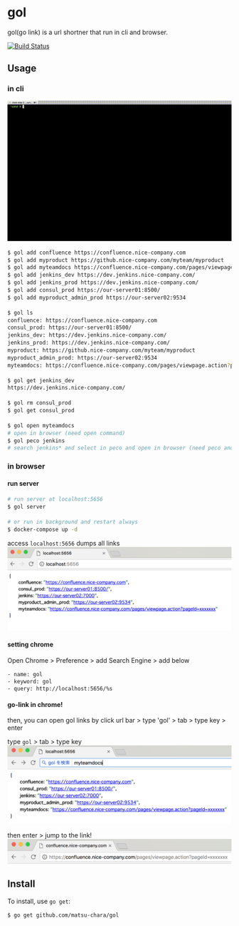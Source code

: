# gol

gol(go link) is a url shortner that run in cli and browser.

[![Build Status](https://travis-ci.org/matsu-chara/gol.svg?branch=master)](https://travis-ci.org/matsu-chara/gol)

## Usage

### in cli

![sample/gol_cli.gif](sample/gol_cli.gif)

```bash
$ gol add confluence https://confluence.nice-company.com
$ gol add myproduct https://github.nice-company.com/myteam/myproduct
$ gol add myteamdocs https://confluence.nice-company.com/pages/viewpage.action?pageId=xxxxxxx
$ gol add jenkins_dev https://dev.jenkins.nice-company.com/
$ gol add jenkins_prod https://dev.jenkins.nice-company.com/
$ gol add consul_prod https://our-server01:8500/
$ gol add myproduct_admin_prod https://our-server02:9534

$ gol ls
confluence: https://confluence.nice-company.com
consul_prod: https://our-server01:8500/
jenkins_dev: https://dev.jenkins.nice-company.com/
jenkins_prod: https://dev.jenkins.nice-company.com/
myproduct: https://github.nice-company.com/myteam/myproduct
myproduct_admin_prod: https://our-server02:9534
myteamdocs: https://confluence.nice-company.com/pages/viewpage.action?pageId=xxxxxxx

$ gol get jenkins_dev
https://dev.jenkins.nice-company.com/

$ gol rm consul_prod
$ gol get consul_prod

$ gol open myteamdocs
# open in browser (need open command)
$ gol peco jenkins
# search jenkins* and select in peco and open in browser (need peco and open command)
```

### in browser

#### run server

```bash
# run server at localhost:5656
$ gol server

# or run in background and restart always
$ docker-compose up -d
```

access `localhost:5656` dumps all links
![sample/gol_chrome1.png](sample/gol_chrome1.png)


#### setting chrome

Open Chrome > Preference > add Search Engine > add below

```
- name: gol
- keyword: gol
- query: http://localhost:5656/%s
```

#### go-link in chrome!

then, you can open gol links by
click url bar > type 'gol' > tab > type key > enter

type `gol` >  tab > type key
![sample/gol_chrome2.png](sample/gol_chrome2.png)

then enter > jump to the link!
![sample/gol_chrome3.png](sample/gol_chrome3.png)



## Install

To install, use `go get`:

```bash
$ go get github.com/matsu-chara/gol
```
